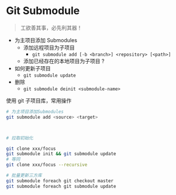 # Git Submodule

> 工欲善其事，必先利其器！

- 为主项目添加 Submodules
  - 添加远程项目为子项目
    - `git submodule add [-b <branch>] <repository> [<path>]`
  - 添加已经存在的本地项目为子项目 ?
- 如何更新子项目
  - `git submodule update`
- 删除
  - `git submodule deinit <submodule-name>`

使用 git 子项目库，常用操作

```bash
# 为主项目添加Submodules
git submodule add <source> <target>



# 拉取初始化

git clone xxx/focus
git submodule init && git submodule update
# 等同
git clone xxx/focus --recursive

# 批量更新三方库
git submodule foreach git checkout master
git submodule foreach git submodule update
```
